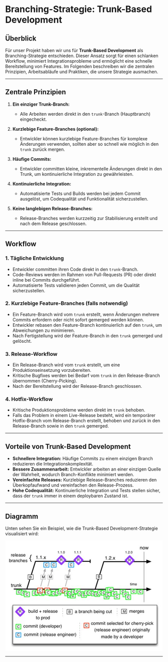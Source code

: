 # Branching-Strategie: Trunk-Based Development

## Überblick

Für unser Projekt haben wir uns für **Trunk-Based Development** als Branching-Strategie entschieden. Dieser Ansatz sorgt für einen schlanken Workflow, minimiert Integrationsprobleme und ermöglicht eine schnelle Bereitstellung von Features. Im Folgenden beschreiben wir die zentralen Prinzipien, Arbeitsabläufe und Praktiken, die unsere Strategie ausmachen.

---

## Zentrale Prinzipien

1. **Ein einziger Trunk-Branch:**
   - Alle Arbeiten werden direkt in den `trunk`-Branch (Hauptbranch) eingecheckt.

2. **Kurzlebige Feature-Branches (optional):**
   - Entwickler können kurzlebige Feature-Branches für komplexe Änderungen verwenden, sollten aber so schnell wie möglich in den `trunk` zurück mergen.

3. **Häufige Commits:**
   - Entwickler committen kleine, inkrementelle Änderungen direkt in den Trunk, um kontinuierliche Integration zu gewährleisten.

4. **Kontinuierliche Integration:**
   - Automatisierte Tests und Builds werden bei jedem Commit ausgelöst, um Codequalität und Funktionalität sicherzustellen.

5. **Keine langlebigen Release-Branches:**
   - Release-Branches werden kurzzeitig zur Stabilisierung erstellt und nach dem Release geschlossen.

---

## Workflow

### 1. Tägliche Entwicklung
- Entwickler committen ihren Code direkt in den `trunk`-Branch.
- Code-Reviews werden im Rahmen von Pull-Requests (PR) oder direkt inline bei Commits durchgeführt.
- Automatisierte Tests validieren jeden Commit, um die Qualität sicherzustellen.

### 2. Kurzlebige Feature-Branches (falls notwendig)
- Ein Feature-Branch wird vom `trunk` erstellt, wenn Änderungen mehrere Commits erfordern oder nicht sofort gemerged werden können.
- Entwickler rebasen den Feature-Branch kontinuierlich auf den `trunk`, um Abweichungen zu minimieren.
- Nach Fertigstellung wird der Feature-Branch in den `trunk` gemerged und gelöscht.

### 3. Release-Workflow
- Ein Release-Branch wird vom `trunk` erstellt, um eine Produktionseinsetzung vorzubereiten.
- Kritische Bugfixes werden bei Bedarf vom `trunk` in den Release-Branch übernommen (Cherry-Picking).
- Nach der Bereitstellung wird der Release-Branch geschlossen.

### 4. Hotfix-Workflow
- Kritische Produktionsprobleme werden direkt im `trunk` behoben.
- Falls das Problem in einem Live-Release besteht, wird ein temporärer Hotfix-Branch vom Release-Branch erstellt, behoben und zurück in den Release-Branch sowie in den `trunk` gemerged.

---

## Vorteile von Trunk-Based Development

- **Schnellere Integration:**
  Häufige Commits zu einem einzigen Branch reduzieren die Integrationskomplexität.
- **Bessere Zusammenarbeit:**
  Entwickler arbeiten an einer einzigen Quelle der Wahrheit, wodurch Branch-Konflikte minimiert werden.
- **Vereinfachte Releases:**
  Kurzlebige Release-Branches reduzieren den Überkopfaufwand und vereinfachen den Release-Prozess.
- **Hohe Codequalität:**
  Kontinuierliche Integration und Tests stellen sicher, dass der `trunk` immer in einem deploybaren Zustand ist.

---

## Diagramm

Unten sehen Sie ein Beispiel, wie die Trunk-Based Development-Strategie visualisiert wird:

![Trunk-Based Development Diagram](../images/what_is_trunk.jpg)

---